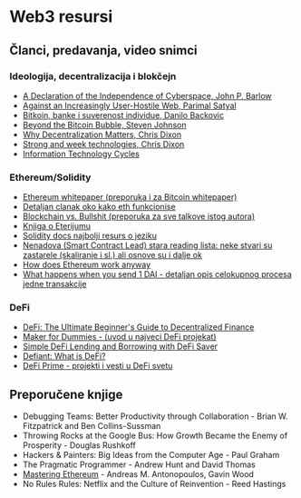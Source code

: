 # Web3 resursi

## Članci, predavanja, video snimci

### Ideologija, decentralizacija i blokčejn
* [A Declaration of the Independence of Cyberspace, John P. Barlow](http://editions-hache.com/essais/pdf/barlow1.pdf)
* [Against an Increasingly User-Hostile Web, Parimal Satyal](https://www.neustadt.fr/essays/against-a-user-hostile-web/)
* [Bitkoin, banke i suverenost individue, Danilo Backovic](https://medium.com/@dbacko/bitkoin-banke-i-suverenost-individue-9aeaa7177a05)
* [Beyond the Bitcoin Bubble, Steven Johnson](https://www.nytimes.com/2018/01/16/magazine/beyond-the-bitcoin-bubble.html)
* [Why Decentralization Matters, Chris Dixon](https://medium.com/@cdixon/why-decentralization-matters-5e3f79f7638e)
* [Strong and week technologies, Chris Dixon](https://cdixon.org/2019/01/08/strong-and-weak-technologies)
* [Information Technology Cycles](https://monegro.org/work/2018/2/20/information-technology-market-cycles-a-brief-history)

### Ethereum/Solidity
* [Ethereum whitepaper (preporuka i za Bitcoin whitepaper)](https://ethereum.org/en/whitepaper/)
* [Detaljan clanak oko kako eth funkcionise](https://www.preethikasireddy.com/post/how-does-ethereum-work-anyway)
* [Blockchain vs. Bullshit (preporuka za sve talkove istog autora)](https://www.youtube.com/watch?v=SMEOKDVXlUo)
* [Knjiga o Eterijumu](https://github.com/ethereumbook/ethereumbook)
* [Solidity docs najbolji resurs o jeziku](https://docs.soliditylang.org/en/v0.8.2/)
* [Nenadova (Smart Contract Lead) stara reading lista: neke stvari su zastarele (skaliranje i sl.) ali osnove su i dalje ok](https://github.com/yippee-ki-yay/eth-dev-reading-list)
* [How does Ethereum work anyway](https://www.preethikasireddy.com/post/how-does-ethereum-work-anyway)
* [What happens when you send 1 DAI - detaljan opis celokupnog procesa jedne transakcije](https://www.notonlyowner.com/learn/what-happens-when-you-send-one-dai)
 
### DeFi
* [DeFi: The Ultimate Beginner's Guide to Decentralized Finance](https://decrypt.co/resources/defi-ultimate-beginners-guide-decentralized-finance)
* [Maker for Dummies - (uvod u najveci DeFi projekat)](https://medium.com/cryptolinks/maker-for-dummies-a-plain-english-explanation-of-the-dai-stablecoin-e4481d79b90)
* [Simple DeFi Lending and Borrowing with DeFi Saver](https://www.publish0x.com/defi-saver/simple-defi-lending-and-borrowing-with-defi-saver-xvqlvo)
* [Defiant: What is DeFi?](https://thedefiant.io/what-is-defi/)
* [DeFi Prime - projekti i vesti u DeFi svetu](https://defiprime.com/)

## Preporučene knjige
* Debugging Teams: Better Productivity through Collaboration - Brian W. Fitzpatrick and Ben Collins-Sussman
* Throwing Rocks at the Google Bus: How Growth Became the Enemy of Prosperity - Douglas Rushkoff
* Hackers & Painters: Big Ideas from the Computer Age - Paul Graham
* The Pragmatic Programmer - Andrew Hunt and David Thomas
* [Mastering Ethereum](https://github.com/ethereumbook/ethereumbook) - Andreas M. Antonopoulos, Gavin Wood
* No Rules Rules: Netflix and the Culture of Reinvention - Reed Hastings
